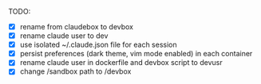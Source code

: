 TODO:
* [x] rename from claudebox to devbox
* [x] rename claude user to dev
* [x] use isolated ~/.claude.json file for each session
* [x] persist preferences (dark theme, vim mode enabled) in each container
* [x] rename claude user in dockerfile and devbox script to devusr
* [x] change /sandbox path to /devbox